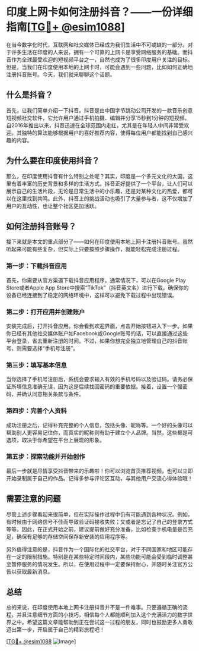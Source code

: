 # 印度上网卡如何注册抖音？——一份详细指南[[TG💪+ @esim1088](https://t.me/s/esim1088)]

在当今数字化时代，互联网和社交媒体已经成为我们生活中不可或缺的一部分。对于许多生活在印度的人来说，拥有一个可靠的上网卡是享受网络服务的基础。而抖音作为全球最受欢迎的短视频平台之一，自然也成为了很多印度用户关注的目标。但是，当我们在印度使用本地的上网卡时，可能会遇到一些问题，比如如何正确地注册抖音账号。今天，我们就来聊聊这个话题。

## 什么是抖音？

首先，让我们简单介绍一下抖音。抖音是由中国字节跳动公司开发的一款音乐创意短视频社交软件，它允许用户通过手机拍摄、编辑并分享15秒到1分钟的短视频。自2016年推出以来，抖音迅速在全球范围内走红，尤其是在年轻人中间非常受欢迎。其独特的算法能够根据用户的喜好推荐内容，使得每位用户都能找到自己感兴趣的内容。

## 为什么要在印度使用抖音？

那么，在印度使用抖音有什么特别之处呢？其实，印度是一个多元文化的大国，这里有着丰富的历史背景和多样的生活方式。抖音正好提供了一个平台，让人们可以展示自己的生活片段，无论是日常生活中的小乐趣，还是对某种文化的热爱，都可以在这里找到共鸣。此外，抖音上的挑战活动也吸引了大量参与者，这不仅增加了用户的互动性，也让整个社区更加活跃。

## 如何注册抖音账号？

接下来就是本文的重点部分了——如何在印度使用本地上网卡注册抖音账号。虽然听起来可能有些复杂，但实际上只要按照步骤操作，就能轻松完成注册过程。

### 第一步：下载抖音应用

首先，你需要从官方渠道下载抖音应用程序。通常情况下，可以在Google Play Store或者Apple App Store中搜索“TikTok”（抖音英文名）进行下载。确保你的设备已经连接到了稳定的网络环境中，这样可以避免下载过程中出现错误。

### 第二步：打开应用并创建账户

安装完成后，打开抖音应用。你会看到欢迎界面，点击开始按钮进入下一步。如果你已经有其他社交媒体账户如Facebook或Google账号的话，可以直接通过这些平台登录，省去重新注册的时间。不过，如果你想完全独立地管理自己的抖音账号，则需要选择“手机号注册”。

### 第三步：填写基本信息

当你选择了手机号注册后，系统会要求输入有效的手机号码以及验证码。请务必保证所填信息准确无误，因为这是后续找回密码的重要依据。接着，设置一个强密码，并确认同意相关条款与条件。

### 第四步：完善个人资料

成功注册之后，记得补充完整的个人信息，包括头像、昵称等。一个好的头像可以帮助别人更容易记住你，而真实的昵称则有助于建立个人品牌。当然，这些都是可选项，取决于你希望在平台上展现的形象。

### 第五步：探索功能并开始创作

最后一步就是尽情享受抖音带来的乐趣啦！你可以浏览首页推荐视频，也可以立即开始录制属于自己的作品。记得多参与评论区互动，与其他用户交流心得体验哦！

## 需要注意的问题

尽管上述步骤看起来很简单，但在实际操作过程中仍有可能遇到各种状况。例如，有时候由于网络信号不佳而导致验证码接收失败；又或者是忘记了自己的登录方式等等。因此，在正式开始之前，建议提前做好充分准备，比如检查手机电量是否充足，确保有足够的存储空间保存新安装的应用程序等。

另外值得注意的是，抖音作为一个国际化的社交平台，对于不同国家和地区可能存在一定的限制措施。特别是在某些特定时间段内，某些功能可能会受到临时调整甚至暂停服务的情况发生。所以，在使用过程中一定要保持耐心，并随时关注官方公告以获取最新消息。

## 总结

总的来说，在印度使用本地上网卡注册抖音并不是一件难事。只要遵循正确的流程，并且注意细节方面的小技巧，相信每个人都能顺利加入这个充满活力的数字世界之中。希望这篇文章能帮助到正在尝试这一过程的朋友，同时也鼓励更多人勇敢迈出第一步，开启属于自己的精彩旅程吧！

[[TG💪+ @esim1088](https://t.me/s/esim1088) ![Image](https://i.postimg.cc/4NQfJmqS/Snipaste-2025-05-13-00-14-12.png)]